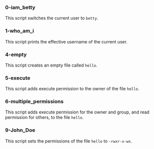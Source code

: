 ### **0-iam_betty**

This script switches the current user to `betty`.

### **1-who_am_i**

This script prints the effective username of the current user.

### **4-empty**

This script creates an empty file called `hello`.

### **5-execute**

This script adds execute permission to the owner of the file `hello`.

### **6-multiple_permissions**

This script adds execute permission for the owner and group, and read permission for others, to the file `hello`.

### **9-John_Doe**

This script sets the permissions of the file `hello` to `-rwxr-x-wx`.

